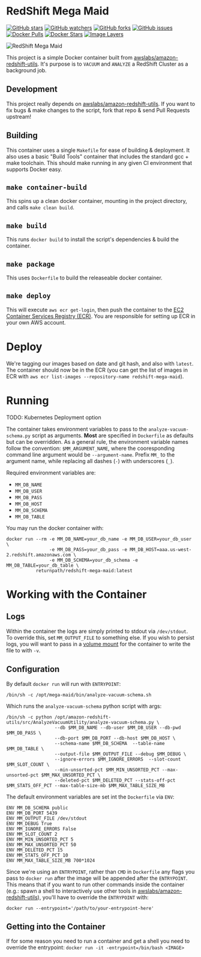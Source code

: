RedShift Mega Maid
==================
[![GitHub stars](https://img.shields.io/github/stars/ReturnPath/redshift-mega-maid.svg?style=social&label=Star)](https://github.com/ReturnPath/redshift-mega-maid)
[![GitHub watchers](https://img.shields.io/github/watchers/ReturnPath/redshift-mega-maid.svg?style=social&label=Watch)](https://github.com/ReturnPath/redshift-mega-maid)
[![GitHub forks](https://img.shields.io/github/forks/ReturnPath/redshift-mega-maid.svg?style=social&label=Fork)](https://github.com/ReturnPath/redshift-mega-maid)
[![GitHub issues](https://img.shields.io/github/issues/ReturnPath/redshift-mega-maid.svg)](https://github.com/ReturnPath/redshift-mega-maid/issues)
[![Docker Pulls](https://img.shields.io/docker/pulls/returnpath/redshift-mega-maid.svg)](https://hub.docker.com/r/returnpath/redshift-mega-maid)
[![Docker Stars](https://img.shields.io/docker/stars/returnpath/redshift-mega-maid.svg)](https://hub.docker.com/r/returnpath/redshift-mega-maid)
[![Image Layers](https://badge.imagelayers.io/returnpath/redshift-mega-maid:latest.svg)](https://imagelayers.io/?images=returnpath/redshift-mega-maid:latest 'Get your own badge on imagelayers.io')

![RedShift Mega Maid](https://raw.githubusercontent.com/ReturnPath/redshift-mega-maid/master/mega-maid.gif)

This project is a simple Docker container built from [awslabs/amazon-redshift-utils][1].  It's purpose is to `VACUUM` and `ANALYZE` a RedShift Cluster as a background job.

## Development

This project really depends on [awslabs/amazon-redshift-utils][1].  If you want to fix bugs & make changes to the script, fork that repo & send Pull Requests upstream!

## Building

This container uses a single `Makefile` for ease of building & deployment.  It also uses a basic "Build Tools" container that includes the standard gcc + make toolchain.  This should make running in any given CI environment that supports Docker easy.

## `make container-build`

This spins up a clean docker container, mounting in the project directory, and calls `make clean build`.

## `make build`

This runs `docker build` to install the script's dependencies & build the container.

## `make package`

This uses `Dockerfile` to build the releaseable docker container.

## `make deploy`

This will execute `aws ecr get-login`, then push the container to the [EC2 Container Services Registry (ECR)](https://console.aws.amazon.com/ecs/home?region=us-east-1#/repositories).  You are responsible for setting up ECR in your own AWS account.

# Deploy

We're tagging our images based on date and git hash, and also with `latest`.  The container should now be in the ECR (you can get the list of images in ECR with `aws ecr list-images --repository-name redshift-mega-maid`).

# Running

TODO: Kubernetes Deployment option

The container takes environment variables to pass to the `analyze-vacuum-schema.py` script as arguments.  **Most** are specified in `Dockerfile` as defaults but can be overridden.  As a general rule, the environment variable names follow the convention: `$MM_ARGUMENT_NAME`, where the cooresponding command line argument would be `--argument-name`.  Prefix `MM_` to the argument name, while replacing all dashes (`-`) with underscores (`_`).

Required environment variables are:

 - `MM_DB_NAME`
 - `MM_DB_USER`
 - `MM_DB_PASS`
 - `MM_DB_HOST`
 - `MM_DB_SCHEMA`
 - `MM_DB_TABLE`

You may run the docker container with:

    docker run --rm -e MM_DB_NAME=your_db_name -e MM_DB_USER=your_db_user \
                    -e MM_DB_PASS=your_db_pass -e MM_DB_HOST=aaa.us-west-2.redshift.amazonaws.com \
                    -e MM_DB_SCHEMA=your_db_schema -e MM_DB_TABLE=your_db_table \
               returnpath/redshift-mega-maid:latest

# Working with the Container

## Logs

Within the container the logs are simply printed to stdout via `/dev/stdout`.  To override this, set `MM_OUTPUT_FILE` to something else.  If you wish to persist logs, you will want to pass in a [volume mount][2] for the container to write the file to with `-v`.

## Configuration

By default `docker run` will run with `ENTRYPOINT`:

    /bin/sh -c /opt/mega-maid/bin/analyze-vacuum-schema.sh

Which runs the `analyze-vacuum-schema` python script with args:

    /bin/sh -c python /opt/amazon-redshift-utils/src/AnalyzeVacuumUtility/analyze-vacuum-schema.py \
                      --db $MM_DB_NAME --db-user $MM_DB_USER --db-pwd $MM_DB_PASS \
                      --db-port $MM_DB_PORT --db-host $MM_DB_HOST \
                      --schema-name $MM_DB_SCHEMA  --table-name $MM_DB_TABLE \
                      --output-file $MM_OUTPUT_FILE --debug $MM_DEBUG \
                      --ignore-errors $MM_IGNORE_ERRORS  --slot-count $MM_SLOT_COUNT \
                      --min-unsorted-pct $MM_MIN_UNSORTED_PCT --max-unsorted-pct $MM_MAX_UNSORTED_PCT \
                      --deleted-pct $MM_DELETED_PCT --stats-off-pct $MM_STATS_OFF_PCT --max-table-size-mb $MM_MAX_TABLE_SIZE_MB

The default environment variables are set int the `Dockerfile` via `ENV`:

    ENV MM_DB_SCHEMA public
    ENV MM_DB_PORT 5439
    ENV MM_OUTPUT_FILE /dev/stdout
    ENV MM_DEBUG True
    ENV MM_IGNORE_ERRORS False
    ENV MM_SLOT_COUNT 2
    ENV MM_MIN_UNSORTED_PCT 5
    ENV MM_MAX_UNSORTED_PCT 50
    ENV MM_DELETED_PCT 15
    ENV MM_STATS_OFF_PCT 10
    ENV MM_MAX_TABLE_SIZE_MB 700*1024


Since we're using an `ENTRYPOINT`, rather than `CMD` in `Dockerfile` any flags you pass to `docker run` after the image will be appended after the `ENTRYPOINT`. This means that if you want to run other commands inside the container (e.g.: spawn a shell to interactively use other tools in [awslabs/amazon-redshift-utils][1]), you'll have to override the `ENTRYPOINT` with:

    docker run --entrypoint='/path/to/your-entrypoint-here'

## Getting into the Container

If for some reason you need to run a container and get a shell you need to override the entrypoint: `docker run -it -entrypoint=/bin/bash <IMAGE>`


[1]: https://github.com/awslabs/amazon-redshift-utils.git
[2]: https://docs.docker.com/engine/userguide/containers/dockervolumes/
